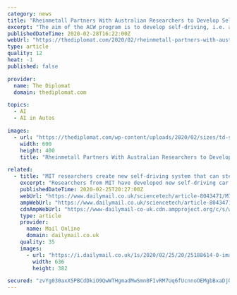 ```yaml
---
category: news
title: "Rheinmetall Partners With Australian Researchers to Develop Self-Driving Vehicles For Military"
excerpt: "The aim of the ACW program is to develop self-driving, i.e. autonomous, vehicles supported by AI-enabled technologies. Rheinmetall Canada has already developed such a system, the eight-wheel drive Mission Master vehicle, which incorporates an autonomous driving vehicle capability. According to the February 27 statement, this autonomous ..."
publishedDateTime: 2020-02-28T16:22:00Z
webUrl: "https://thediplomat.com/2020/02/rheinmetall-partners-with-australian-researchers-to-develop-self-driving-vehicles-for-military/"
type: article
quality: 12
heat: -1
published: false

provider:
  name: The Diplomat
  domain: thediplomat.com

topics:
  - AI
  - AI in Autos

images:
  - url: "https://thediplomat.com/wp-content/uploads/2020/02/sizes/td-story-s-2/thediplomat-2020-02-27-9.jpg"
    width: 600
    height: 400
    title: "Rheinmetall Partners With Australian Researchers to Develop Self-Driving Vehicles For Military"

related:
  - title: "MIT researchers create new self-driving system that can steer in low visibility settings"
    excerpt: "Researchers from MIT have developed new self-driving car system capable of navigating in low visibility settings, including in fog and snow. The system relies on Localizing Ground Penetrating Radar (LGPR), which takes readings the shape and composition of the road directly below and around the car with electromagnetic pulses. Other self-driving ..."
    publishedDateTime: 2020-02-25T20:27:00Z
    webUrl: "https://www.dailymail.co.uk/sciencetech/article-8043471/MIT-researchers-create-new-self-driving-steer-low-visibility-settings.html"
    ampWebUrl: "https://www.dailymail.co.uk/sciencetech/article-8043471/amp/MIT-researchers-create-new-self-driving-steer-low-visibility-settings.html"
    cdnAmpWebUrl: "https://www-dailymail-co-uk.cdn.ampproject.org/c/s/www.dailymail.co.uk/sciencetech/article-8043471/amp/MIT-researchers-create-new-self-driving-steer-low-visibility-settings.html"
    type: article
    provider:
      name: Mail Online
      domain: dailymail.co.uk
    quality: 35
    images:
      - url: "https://i.dailymail.co.uk/1s/2020/02/25/20/25188614-0-image-a-17_1582662161274.jpg"
        width: 636
        height: 382

secured: "zvYg030axX5PBCdDkiO9QwWTHgmadMwSmn0FIvRM7Uq6fUcnnoOEMgbBxaDjOR02wIWBVECPS3Ur8v7PiKGTxkO37o1aJC0mC5V4J7/iQyV4zfLWLIoNMz7eRH9j8aQEB9k9tw08jlT4f+ETJ22c/PB5sZrX+YfZwH/QzlzmU8HjDo3qp6TvQQrxllaHEiGyIVkvr1vKzewbRQ76AGwHdF5QP+e0t9kJ+9aILc479MsfpXnf9bSvakpMJRO4pqKgMaLD5t1qUvX/6VwMSCRP3vz2Hk1HAru/A7kAhmGhzxcUboKTj2vu5QDR6Nd2qye3;GSw0IzKqtl06DfU6Nkzu7Q=="
---
```


